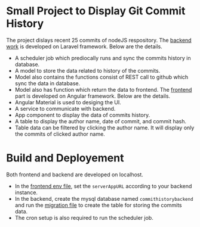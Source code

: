 # Small Project to Display Git Commit History
The project dislays recent 25 commits of nodeJS respository.
The [backend work](https://github.com/hammad-gujar/gitCommitsHistory/tree/commitHistory_backEndWork) is developed on Laravel framework. Below are the details.
- A scheduler job which prediocally runs and sync the commits history in database.
- A model to store the data related to history of the commits.
- Model also contains the functions consist of REST call to github which sync the data in database.
- Model also has function which return the data to frontend.
The [frontend](https://github.com/hammad-gujar/gitCommitsHistory/tree/commitHistory_frontEndWork) part is developed on Angular framework. Below are the details.
- Angular Material is used to desiging the UI.
- A service to communicate with backend.
- App component to display the data of commits history.
- A table to display the author name, date of commit, and commit hash.
- Table data can be filtered by clicking the author name. It will display only the commits of clicked author name.

# Build and Deployement
Both frontend and backend are developed on localhost.
- In the [frontend env file](https://github.com/hammad-gujar/gitCommitsHistory/blob/commitHistory_frontEndWork/commitHistoryFrontend/src/environments/environment.ts), set the `serverAppURL` according to your backend instance.
- In the backend, create the mysql database named `commithistorybackend` and run the [migration file](https://github.com/hammad-gujar/gitCommitsHistory/blob/commitHistory_backEndWork/commitHistoryBackend/database/migrations/2021_10_30_203827_create_commit_histories_table.php)  to create the table for storing the commits data.
- The cron setup is also required to run the scheduler job.


